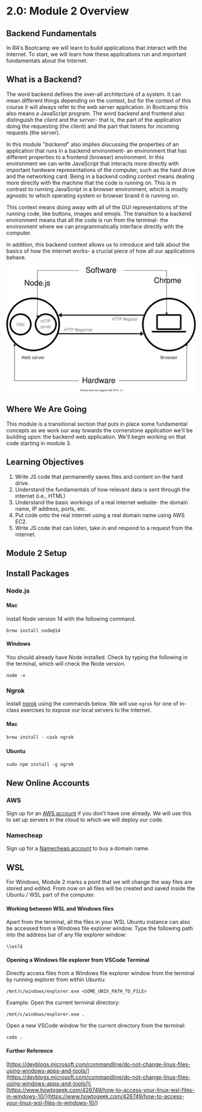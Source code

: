 # 2.0: Module 2 Overview

## **Backend Fundamentals**

In RA's Bootcamp we will learn to build applications that interact with the Internet. To start, we will learn how these applications run and important fundamentals about the Internet.

## What is a Backend?

The word backend defines the over-all architecture of a system. It can mean different things depending on the context, but for the context of this course it will always refer to the web server application. In Bootcamp this also means a JavaScript program. The word backend and frontend also distinguish the _client_ and the _server_- that is, the part of the application doing the requesting (the client) and the part that listens for incoming requests (the server).

In this module "_backend_" also implies discussing the properties of an application that runs in a backend environment- an environment that has different properties to a frontend (browser) environment. In this environment we can write JavaScript that interacts more directly with important hardware representations of the computer, such as the hard drive and the networking card. Being in a backend coding context means dealing more directly with the machine that the code is running on. This is in contrast to running JavaScript in a browser environment, which is mostly agnostic to which operating system or browser brand it is running on.

This context means doing away with all of the GUI representations of the running code, like buttons, images and emojis. The transition to a backend environment means that all the code is run from the terminal- the environment where we can programmatically interface directly with the computer.

In addition, this backend context allows us to introduce and talk about the basics of how the internet works- a crucial piece of how all our applications behave.

![](../../../.gitbook/assets/server.drawio.svg)

## Where We Are Going

This module is a transitional section that puts in place some fundamental concepts as we work our way towards the cornerstone application we'll be building upon: the backend web application. We'll begin working on that code starting in module 3.

## Learning Objectives

1. Write JS code that permanently saves files and content on the hard drive.
2. Understand the fundamentals of how relevant data is sent through the internet (i.e., HTML)
3. Understand the basic workings of a real internet website- the domain name, IP address, ports, etc.
4. Put code onto the real internet using a real domain name using AWS EC2.
5. Write JS code that can listen, take in and respond to a request from the internet.

## Module 2 Setup

## Install Packages

### Node.js

#### Mac

Install Node version 14 with the following command.

```
brew install node@14
```

#### Windows

You should already have Node installed. Check by typing the following in the terminal, which will check the Node version.

```
node -v
```

### Ngrok

Install [ngrok](https://ngrok.com) using the commands below. We will use `ngrok` for one of in-class exercises to expose our local servers to the Internet.

#### Mac

```javascript
brew install --cask ngrok
```

#### Ubuntu

```
sudo npm install -g ngrok
```

## New Online Accounts

### AWS

Sign up for an [AWS account](https://aws.amazon.com) if you don't have one already. We will use this to set up servers in the cloud to which we will deploy our code.

### Namecheap

Sign up for a [Namecheap account](https://namecheap.com) to buy a domain name.

## WSL

For Windows, Module 2 marks a point that we will change the way files are stored and edited. From now on all files will be created and saved inside the Ubuntu / WSL part of the computer.

#### Working between WSL and Windows files

Apart from the terminal, all the files in your WSL Ubuntu instance can also be accessed from a Windows file explorer window. Type the following path into the address bar of any file explorer window:

```
\\wsl$
```

#### Opening a Windows file explorer from VSCode Terminal

Directly access files from a Windows file explorer window from the terminal by running explorer from within Ubuntu:

```
/mnt/c/windows/explorer.exe <SOME_UNIX_PATH_TO_FILE>
```

Example: Open the current terminal directory:

```
/mnt/c/windows/explorer.exe .
```

Open a new VSCode window for the current directory from the terminal:

```
code .
```

#### Further Reference

[https://devblogs.microsoft.com/commandline/do-not-change-linux-files-using-windows-apps-and-tools/](https://devblogs.microsoft.com/commandline/do-not-change-linux-files-using-windows-apps-and-tools/)\
\
[https://www.howtogeek.com/426749/how-to-access-your-linux-wsl-files-in-windows-10/](https://www.howtogeek.com/426749/how-to-access-your-linux-wsl-files-in-windows-10/)
